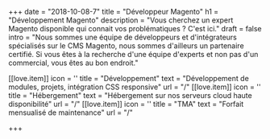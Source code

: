 +++
date = "2018-10-08-7"
title = "Développeur Magento"
h1 = "Développement Magento"
description = "Vous cherchez un expert Magento disponible qui connait vos problématiques ? C'est ici."
draft = false
intro = "Nous sommes une équipe de développeurs et d'intégrateurs spécialisés sur le CMS Magento, nous sommes d'ailleurs un partenaire certifié. Si vous êtes à la recherche d'une équipe d'experts et non pas d'un commercial, vous êtes au bon endroit."

[[love.item]]
    icon = '<path d="M66.239 8c7.365 0 13.356 5.954 13.356 13.273v41.294c0 7.32-5.99 13.273-13.356 13.273H18.751c-7.365 0-13.356-5.954-13.356-13.273V21.273C5.395 13.953 11.385 8 18.751 8zm10.388 20.647H8.363v33.92c0 5.691 4.661 10.323 10.388 10.323h47.488c5.727 0 10.388-4.632 10.388-10.323v-33.92zm-32.03 12.186c.271-.787 1.15-1.219 1.97-.956l.15.047c.396.124.724.397.91.755.188.36.22.777.087 1.158l-6.26 18.13C41.235 60.6 40.625 61 39.969 61c-.16 0-.324-.024-.486-.076l-.15-.046a1.544 1.544 0 01-.91-.756 1.46 1.46 0 01-.088-1.159zm-11.95 3.483a1.451 1.451 0 011.118-.25c.39.07.737.3.962.633.466.688.383 1.758-.288 2.238l-5.617 4.02 5.617 4.019c.67.48.838 1.425.373 2.113-.227.334-.614.624-1.006.696-.12.023-.246.035-.372.035-.282 0-.563-.064-.787-.224l-7.536-5.392c-.4-.285-.636-.75-.636-1.247 0-.498.237-.962.636-1.249zm18.537-.242c.39-.07.834-.043 1.16.189l7.536 5.392c.398.287.635.751.635 1.25 0 .496-.237.96-.635 1.247l-7.537 5.392a1.469 1.469 0 01-1.117.252 1.485 1.485 0 01-.963-.634l-.085-.125a1.547 1.547 0 01.373-2.114l5.618-4.019-5.618-4.02a1.548 1.548 0 01-.373-2.114c.225-.332.614-.625 1.006-.696zM66.239 10.95H18.751c-5.727 0-10.388 4.632-10.388 10.323v4.424h68.264v-4.424c0-5.691-4.661-10.323-10.388-10.323zm-40.704 4.47c1.169 0 2.12.951 2.12 2.12s-.951 2.12-2.12 2.12-2.12-.951-2.12-2.12.951-2.12 2.12-2.12zm-6.36 0c1.169 0 2.12.951 2.12 2.12s-.951 2.12-2.12 2.12-2.12-.951-2.12-2.12.951-2.12 2.12-2.12zm12.72 0c1.169 0 2.12.951 2.12 2.12s-.951 2.12-2.12 2.12-2.12-.951-2.12-2.12.951-2.12 2.12-2.12zm-6.36 1.413a.709.709 0 00-.707.707c0 .389.318.707.707.707a.709.709 0 00.707-.707.709.709 0 00-.707-.707zm-6.36 0a.709.709 0 00-.707.707c0 .389.318.707.707.707a.709.709 0 00.707-.707.709.709 0 00-.707-.707zm12.72 0a.709.709 0 00-.707.707c0 .389.318.707.707.707a.709.709 0 00.707-.707.709.709 0 00-.707-.707z" fill-rule="evenodd"/>'
    title = "Développement"
    text = "Développement de modules, projets, intégration CSS responsive"
    url = "/"
[[love.item]]
    icon = '<path d="M68.209 7.23c3.305 0 6.023 2.636 6.142 5.904l.004.223v12.18c0 3.294-2.644 6.004-5.922 6.123l-.224.004H45.007v5.438h23.202c3.305 0 6.023 2.636 6.142 5.904l.004.224v12.179c0 3.295-2.644 6.004-5.922 6.123l-.224.004H45.007V75.4h25.968c.845 0 1.536.69 1.536 1.532 0 .796-.616 1.455-1.397 1.526l-.14.006H15.966c-.845 0-1.536-.69-1.536-1.532 0-.796.616-1.455 1.397-1.526l.14-.006h25.967V61.536H18.731c-3.305 0-6.023-2.636-6.142-5.904l-.004-.223v-12.18c0-3.295 2.644-6.004 5.922-6.123l.224-.004h23.202v-5.438H18.731c-3.305 0-6.023-2.636-6.142-5.904l-.004-.224V13.357c0-3.295 2.644-6.004 5.922-6.123l.224-.004h49.478zm0 32.936H18.731a3.08 3.08 0 00-3.068 2.884l-.005.18v12.179a3.078 3.078 0 002.893 3.058l.18.005h49.478a3.08 3.08 0 003.068-2.884l.005-.18V43.23a3.078 3.078 0 00-3.073-3.064zm-41.104 3.217c3.304 0 5.993 2.68 5.993 5.974s-2.689 5.975-5.993 5.975c-3.303 0-5.992-2.68-5.992-5.975 0-3.293 2.689-5.974 5.992-5.974zm0 2.987a2.914 2.914 0 00-2.92 2.91 2.914 2.914 0 002.92 2.911 2.914 2.914 0 002.92-2.91 2.913 2.913 0 00-2.92-2.91zm36.955 1.38c.845 0 1.537.69 1.537 1.532a1.54 1.54 0 01-1.537 1.532H40.09c-.846 0-1.537-.69-1.537-1.532 0-.843.691-1.532 1.537-1.532zm4.149-37.455H18.731a3.08 3.08 0 00-3.068 2.884l-.005.18v12.178a3.078 3.078 0 002.893 3.059l.18.005h49.478a3.08 3.08 0 003.068-2.885l.005-.179v-12.18a3.077 3.077 0 00-3.073-3.063zm-41.104 3.14c3.304 0 5.993 2.68 5.993 5.975 0 3.293-2.689 5.974-5.993 5.974-3.303 0-5.992-2.68-5.992-5.974s2.689-5.975 5.992-5.975zm0 3.064a2.914 2.914 0 00-2.92 2.91 2.914 2.914 0 002.92 2.911 2.914 2.914 0 002.92-2.91 2.914 2.914 0 00-2.92-2.911zm36.955 1.379c.845 0 1.537.689 1.537 1.532a1.54 1.54 0 01-1.397 1.525l-.14.006H40.09a1.538 1.538 0 01-1.537-1.531 1.54 1.54 0 011.397-1.526l.14-.006h23.97z" fill-rule="evenodd"/>'
    title = "Hébergement"
    text = "Hébergement sur nos serveurs cloud haute disponibilité"
    url = "/"
[[love.item]]
    icon = '<path d="M74.363 8.074a1.387 1.387 0 011.433.338c.376.375.506.93.338 1.432l-2.061 6.185c-.07.207-.185.395-.339.548L51.756 38.555l21.683 21.683a8.567 8.567 0 012.517 6.097c0 2.31-.895 4.476-2.517 6.1a8.597 8.597 0 01-6.099 2.522 8.596 8.596 0 01-6.098-2.522L39.559 50.752 37.5 52.81a7.187 7.187 0 011.218 4.026c0 1.937-.75 3.752-2.11 5.112L26.316 72.24a10.067 10.067 0 01-7.173 2.96 10.07 10.07 0 01-7.175-2.96c-3.957-3.957-3.957-10.394 0-14.35l10.291-10.292c2.48-2.48 6.328-2.773 9.136-.889l2.061-2.06-5.19-5.19a16.008 16.008 0 01-3.242.337c-4.215 0-8.177-1.64-11.158-4.621a1.484 1.484 0 01-.137-.16A15.692 15.692 0 019.414 21.8a3.771 3.771 0 012.555-3.059 3.779 3.779 0 013.896.916l3.37 3.371a3.395 3.395 0 004.8 0c.636-.637.986-1.49.986-2.398 0-.911-.35-1.763-.987-2.4l-3.371-3.37a3.782 3.782 0 01-.916-3.894 3.782 3.782 0 013.068-2.558c4.96-.707 9.832.92 13.366 4.453l.023.024c3.884 3.9 5.295 9.34 4.25 14.366l5.199 5.2 21.979-21.978c.154-.154.341-.27.547-.339zm-46.991 40.21a4.41 4.41 0 00-3.133 1.295L13.947 59.87c-2.864 2.865-2.864 7.527 0 10.39 2.863 2.864 7.525 2.863 10.39 0l10.291-10.292a4.392 4.392 0 001.29-3.132 4.39 4.39 0 00-1.29-3.133l-4.122-4.124a4.419 4.419 0 00-3.134-1.295zm22.404-7.75l-8.238 8.238 21.684 21.682a5.833 5.833 0 008.237 0 5.783 5.783 0 001.697-4.119c0-1.56-.603-3.022-1.697-4.117L49.776 40.535zM30.472 57.859c.514.513.546 1.41.097 1.97l-.096.107-8.23 8.23c-.263.264-.667.432-1.038.432s-.777-.168-1.04-.431c-.512-.512-.545-1.41-.096-1.97l.097-.108 8.229-8.23c.525-.525 1.553-.525 2.078 0zm35.369 6.977a2.125 2.125 0 012.999 0c.401.4.623.934.623 1.5 0 .57-.222 1.103-.623 1.503-.4.399-.931.62-1.5.62a2.101 2.101 0 01-1.502-.624 2.098 2.098 0 01-.62-1.498c0-.567.221-1.1.623-1.501zm1.5.823a.681.681 0 00-.678.678.678.678 0 10.677-.678zM26.35 53.735c.513.514.545 1.41.096 1.97l-.096.108-8.23 8.23c-.263.262-.667.43-1.04.43-.37 0-.775-.168-1.039-.43-.511-.513-.543-1.41-.096-1.97l.096-.108 8.231-8.23c.546-.547 1.53-.547 2.078 0zm46.243-42.12l-3.216 1.072-22.734 22.735-10.217 10.217-2.95 2.95 1.07 1.072 1.072 1.073L71.52 14.83l1.072-3.216zm-33.085 18.65c-.056.13-.127.254-.186.383-.138.298-.276.596-.434.888-.08.147-.17.287-.255.43-.168.29-.336.58-.525.86-.121.18-.259.352-.387.528-.168.23-.328.46-.51.682a15.88 15.88 0 01-1.03 1.14c-.356.355-.728.693-1.116 1.012a15.666 15.666 0 01-3.793 2.318l4.164 4.164 8.237-8.238zm-5.33-15.445c-2.904-2.89-6.9-4.219-10.97-3.638a.971.971 0 00-.805.672.98.98 0 00.24 1.027l3.37 3.37a6.144 6.144 0 011.808 4.38 6.157 6.157 0 01-1.807 4.38 6.204 6.204 0 01-8.759 0l-3.37-3.373c-.394-.395-.85-.296-1.028-.241a.968.968 0 00-.67.8c-.595 4.168.852 8.297 3.885 11.2l.618.556c.035.033.068.065.1.098 3.457 2.842 8.05 3.617 12.13 2.338.473-.147.931-.319 1.378-.516.075-.032.148-.073.224-.11a13.094 13.094 0 001.428-.781c.278-.175.547-.362.812-.56.122-.09.246-.179.367-.274.37-.298.73-.61 1.072-.952.34-.34.652-.701.95-1.07.099-.123.188-.252.282-.378a13.354 13.354 0 00.808-1.22c.186-.322.358-.653.516-.99.04-.086.086-.168.124-.254.196-.445.37-.903.516-1.373 1.283-4.103.492-8.72-2.387-12.18l-.04-.045z" fill-rule="evenodd"/>'
    title = "TMA"
    text = "Forfait mensualisé de maintenance"
    url = "/"


+++
